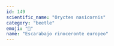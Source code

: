 ```yaml
---
id: 149
scientific_name: "Oryctes nasicornis"
category: "beetle"
emoji: "🐞"
name: "Escarabajo rinoceronte europeo"
---
```

